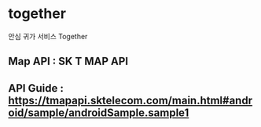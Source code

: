 # together
안심 귀가 서비스 Together
## Map API :  SK T MAP API
## API Guide : https://tmapapi.sktelecom.com/main.html#android/sample/androidSample.sample1
